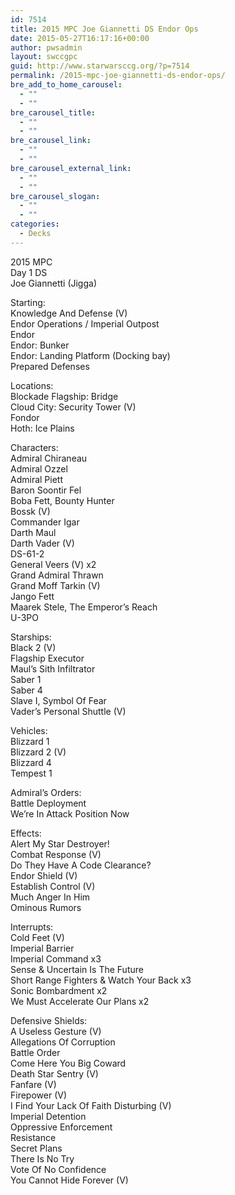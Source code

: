 ```yaml
---
id: 7514
title: 2015 MPC Joe Giannetti DS Endor Ops
date: 2015-05-27T16:17:16+00:00
author: pwsadmin
layout: swccgpc
guid: http://www.starwarsccg.org/?p=7514
permalink: /2015-mpc-joe-giannetti-ds-endor-ops/
bre_add_to_home_carousel:
  - ""
  - ""
bre_carousel_title:
  - ""
  - ""
bre_carousel_link:
  - ""
  - ""
bre_carousel_external_link:
  - ""
  - ""
bre_carousel_slogan:
  - ""
  - ""
categories:
  - Decks
---
```

2015 MPC  
Day 1 DS  
Joe Giannetti (Jigga)

Starting:  
Knowledge And Defense (V)  
Endor Operations / Imperial Outpost  
Endor  
Endor: Bunker  
Endor: Landing Platform (Docking bay)  
Prepared Defenses

Locations:  
Blockade Flagship: Bridge  
Cloud City: Security Tower (V)  
Fondor  
Hoth: Ice Plains

Characters:  
Admiral Chiraneau  
Admiral Ozzel  
Admiral Piett  
Baron Soontir Fel  
Boba Fett, Bounty Hunter  
Bossk (V)  
Commander Igar  
Darth Maul  
Darth Vader (V)  
DS-61-2  
General Veers (V) x2  
Grand Admiral Thrawn  
Grand Moff Tarkin (V)  
Jango Fett  
Maarek Stele, The Emperor&#8217;s Reach  
U-3PO

Starships:  
Black 2 (V)  
Flagship Executor  
Maul&#8217;s Sith Infiltrator  
Saber 1  
Saber 4  
Slave I, Symbol Of Fear  
Vader&#8217;s Personal Shuttle (V)

Vehicles:  
Blizzard 1  
Blizzard 2 (V)  
Blizzard 4  
Tempest 1

Admiral&#8217;s Orders:  
Battle Deployment  
We&#8217;re In Attack Position Now

Effects:  
Alert My Star Destroyer!  
Combat Response (V)  
Do They Have A Code Clearance?  
Endor Shield (V)  
Establish Control (V)  
Much Anger In Him  
Ominous Rumors

Interrupts:  
Cold Feet (V)  
Imperial Barrier  
Imperial Command x3  
Sense & Uncertain Is The Future  
Short Range Fighters & Watch Your Back x3  
Sonic Bombardment x2  
We Must Accelerate Our Plans x2

Defensive Shields:  
A Useless Gesture (V)  
Allegations Of Corruption  
Battle Order  
Come Here You Big Coward  
Death Star Sentry (V)  
Fanfare (V)  
Firepower (V)  
I Find Your Lack Of Faith Disturbing (V)  
Imperial Detention  
Oppressive Enforcement  
Resistance  
Secret Plans  
There Is No Try  
Vote Of No Confidence  
You Cannot Hide Forever (V)